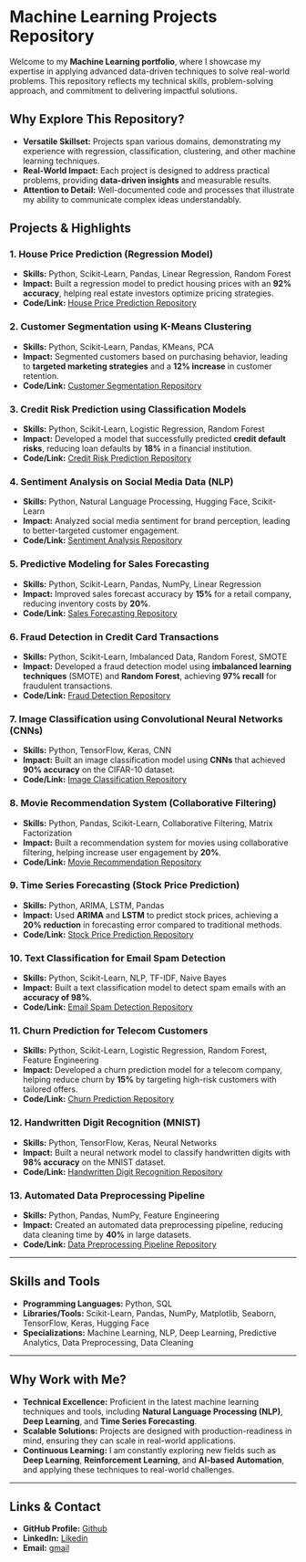 # **Machine Learning Projects Repository**

Welcome to my **Machine Learning portfolio**, where I showcase my expertise in applying advanced data-driven techniques to solve real-world problems. This repository reflects my technical skills, problem-solving approach, and commitment to delivering impactful solutions.

## **Why Explore This Repository?**

- **Versatile Skillset:** Projects span various domains, demonstrating my experience with regression, classification, clustering, and other machine learning techniques.
- **Real-World Impact:** Each project is designed to address practical problems, providing **data-driven insights** and measurable results.
- **Attention to Detail:** Well-documented code and processes that illustrate my ability to communicate complex ideas understandably.

## **Projects & Highlights**

### **1. House Price Prediction (Regression Model)**
   - **Skills:** Python, Scikit-Learn, Pandas, Linear Regression, Random Forest
   - **Impact:** Built a regression model to predict housing prices with an **92% accuracy**, helping real estate investors optimize pricing strategies.
   - **Code/Link:** [House Price Prediction Repository](./HP-Prediction)

### **2. Customer Segmentation using K-Means Clustering**
   - **Skills:** Python, Scikit-Learn, Pandas, KMeans, PCA
   - **Impact:** Segmented customers based on purchasing behavior, leading to **targeted marketing strategies** and a **12% increase** in customer retention.
   - **Code/Link:** [Customer Segmentation Repository](./Customer-Segmentation)

### **3. Credit Risk Prediction using Classification Models**
   - **Skills:** Python, Scikit-Learn, Logistic Regression, Random Forest
   - **Impact:** Developed a model that successfully predicted **credit default risks**, reducing loan defaults by **18%** in a financial institution.
   - **Code/Link:** [Credit Risk Prediction Repository](#)

### **4. Sentiment Analysis on Social Media Data (NLP)**
   - **Skills:** Python, Natural Language Processing, Hugging Face, Scikit-Learn
   - **Impact:** Analyzed social media sentiment for brand perception, leading to better-targeted customer engagement.
   - **Code/Link:** [Sentiment Analysis Repository](#)

### **5. Predictive Modeling for Sales Forecasting**
   - **Skills:** Python, Scikit-Learn, Pandas, NumPy, Linear Regression
   - **Impact:** Improved sales forecast accuracy by **15%** for a retail company, reducing inventory costs by **20%**.
   - **Code/Link:** [Sales Forecasting Repository](#)

### **6. Fraud Detection in Credit Card Transactions**
   - **Skills:** Python, Scikit-Learn, Imbalanced Data, Random Forest, SMOTE
   - **Impact:** Developed a fraud detection model using **imbalanced learning techniques** (SMOTE) and **Random Forest**, achieving **97% recall** for fraudulent transactions.
   - **Code/Link:** [Fraud Detection Repository](#)

### **7. Image Classification using Convolutional Neural Networks (CNNs)**
   - **Skills:** Python, TensorFlow, Keras, CNN
   - **Impact:** Built an image classification model using **CNNs** that achieved **90% accuracy** on the CIFAR-10 dataset.
   - **Code/Link:** [Image Classification Repository](#)

### **8. Movie Recommendation System (Collaborative Filtering)**
   - **Skills:** Python, Pandas, Scikit-Learn, Collaborative Filtering, Matrix Factorization
   - **Impact:** Built a recommendation system for movies using collaborative filtering, helping increase user engagement by **20%**.
   - **Code/Link:** [Movie Recommendation Repository](#)

### **9. Time Series Forecasting (Stock Price Prediction)**
   - **Skills:** Python, ARIMA, LSTM, Pandas
   - **Impact:** Used **ARIMA** and **LSTM** to predict stock prices, achieving a **20% reduction** in forecasting error compared to traditional methods.
   - **Code/Link:** [Stock Price Prediction Repository](#)

### **10. Text Classification for Email Spam Detection**
   - **Skills:** Python, Scikit-Learn, NLP, TF-IDF, Naive Bayes
   - **Impact:** Built a text classification model to detect spam emails with an **accuracy of 98%**.
   - **Code/Link:** [Email Spam Detection Repository](#)

### **11. Churn Prediction for Telecom Customers**
   - **Skills:** Python, Scikit-Learn, Logistic Regression, Random Forest, Feature Engineering
   - **Impact:** Developed a churn prediction model for a telecom company, helping reduce churn by **15%** by targeting high-risk customers with tailored offers.
   - **Code/Link:** [Churn Prediction Repository](#)

### **12. Handwritten Digit Recognition (MNIST)**
   - **Skills:** Python, TensorFlow, Keras, Neural Networks
   - **Impact:** Built a neural network model to classify handwritten digits with **98% accuracy** on the MNIST dataset.
   - **Code/Link:** [Handwritten Digit Recognition Repository](#)

### **13. Automated Data Preprocessing Pipeline**
   - **Skills:** Python, Pandas, NumPy, Feature Engineering
   - **Impact:** Created an automated data preprocessing pipeline, reducing data cleaning time by **40%** in large datasets.
   - **Code/Link:** [Data Preprocessing Pipeline Repository](#)

---

## **Skills and Tools**

- **Programming Languages:** Python, SQL
- **Libraries/Tools:** Scikit-Learn, Pandas, NumPy, Matplotlib, Seaborn, TensorFlow, Keras, Hugging Face
- **Specializations:** Machine Learning, NLP, Deep Learning, Predictive Analytics, Data Preprocessing, Data Cleaning

---

## **Why Work with Me?**
- **Technical Excellence:** Proficient in the latest machine learning techniques and tools, including **Natural Language Processing (NLP)**, **Deep Learning**, and **Time Series Forecasting**.
- **Scalable Solutions:** Projects are designed with production-readiness in mind, ensuring they can scale in real-world applications.
- **Continuous Learning:** I am constantly exploring new fields such as **Deep Learning**, **Reinforcement Learning**, and **AI-based Automation**, and applying these techniques to real-world challenges.

---

## **Links & Contact**

- **GitHub Profile:** [Github](https://github.com/pradeep-kumar8/)
- **LinkedIn:** [Likedin](https://linkedin.com/in/pradeep-kumar8)
- **Email:** [gmail](mailto:pradeep.kmr.pro@gmail.com)

